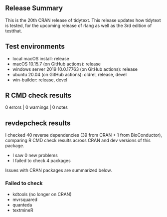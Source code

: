 ## Release Summary

This is the 20th CRAN release of tidytext. This release updates how tidytext is tested, for the upcoming release of rlang as well as the 3rd edition of testthat.

## Test environments

* local macOS install: release
* macOS 10.15.7 (on GitHub actions): release
* windows server 2019 10.0.17763 (on GitHub actions): release
* ubuntu 20.04 (on GitHub actions): oldrel, release, devel
* win-builder: release, devel

## R CMD check results

0 errors | 0 warnings | 0 notes


## revdepcheck results

I checked 40 reverse dependencies (39 from CRAN + 1 from BioConductor), comparing R CMD check results across CRAN and dev versions of this package.

 * I saw 0 new problems
 * I failed to check 4 packages

Issues with CRAN packages are summarized below.

### Failed to check

* kdtools (no longer on CRAN)
* mvrsquared
* quanteda
* textmineR
